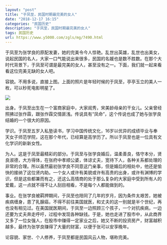 ```yaml
---
layout: "post"
title: "于凤至，民国时期最完美的女人"
date: "2018-12-17 16:15"
categories: "民国历史"
description: "于凤至，民国时期最完美的女人"
tags: 民国历史
url: https://www.y5000.com/zgls/mg/7490.html
---
```






于凤至为张学良的原配发妻，她的完美令今人惊艳。乱世出英雄，乱世也出美女，说起民国的名人，大家一口气能说出来很多，民国的名媛也是数不胜数。在那个大时代背景下，于凤至可谓是最完美的女人，甚至没有之一。下面，我们就一起来看看这位完美无缺的女人吧。

容貌。不用多说，直接上图。上面的照片是年轻时候的于凤至，亭亭玉立的美人一枚，可以秒死电影明星了。

![](https://img.y5000.com/uploads/allimg/161216/142600K22-0.jpg)

出身。于凤至出生在一个富商家庭中，大家闺秀，宋美龄母亲的干女儿。父亲曾经照拂过张作霖，跟张作霖交情匪浅。传说具有“凤命”，这个传说也成了她与张学良结婚的一个很大的原因。

学识。于凤至五岁入私塾读书，学习中国传统文化，16岁以优异的成绩毕业与奉天女子师范学院，这在那个年代，已经算是高学历了。所以于凤至也是一位具有文化学识的新新女性。

为人。这是于凤至最精彩的部分。于凤至与张学良婚后，温柔善良，恪守本分，贤良淑德，大方得体，在张府中孝顺公婆，体谅丈夫，宽待下人，各种关系都处理的非常的合理。所以虽然最初张学良不同意这门亲事，但是婚后的相处中，他还是愉快的接纳了这位贤内助。一个女人或许有美貌或许有高贵的出身，或许有渊博的学识，但是这些都兼而有之，还这么高情商的处于那么复杂的大家庭中受到所有人的爱戴，这一点就不得不让人刮目相看，不是每个人都能做到的。

事业。在张学良被羁押期间，于凤至也陪同了几年的岁月，因为条件太艰苦，她被疾病缠身，患了乳腺癌，不得不前往美国就医，和丈夫的这一别就是半个世纪，再也没有相见过。在美国就医期间，于凤至一边照顾三个孩子，一个对抗疾病，一边还要为丈夫奔走呼吁，过程中发现各种缺钱。于是，她也走进了股市中，从此商界又多了一位女强人，在股市中赚得一定家业之后，她又不断的投资房产，财富越积越多，最终为张学良赚得了大量的财富，以便于张可以安享晚年。

论容貌、家世、个人修养，于凤至都是民国风云人物，堪称完美。
